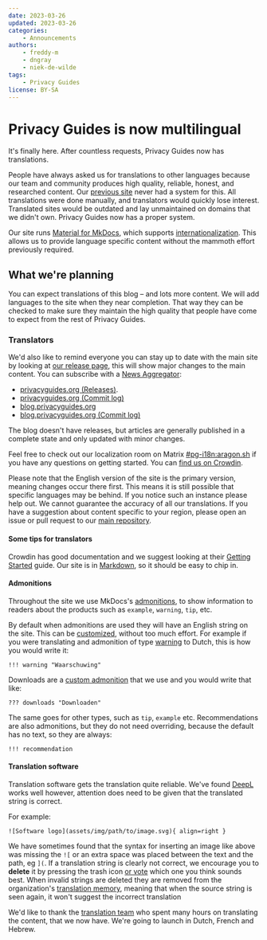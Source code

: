 ```yaml
---
date: 2023-03-26
updated: 2023-03-26
categories:
    - Announcements
authors:
    - freddy-m
    - dngray
    - niek-de-wilde
tags:
    - Privacy Guides
license: BY-SA
---
```


# Privacy Guides is now multilingual

It's finally here. After countless requests, Privacy Guides now has translations.<!-- more -->

People have always asked us for translations to other languages because our team and community produces high quality, reliable, honest, and researched content. Our [previous site](https://blog.privacyguides.org/2021/09/14/welcome-to-privacy-guides) never had a system for this. All translations were done manually, and translators would quickly lose interest. Translated sites would be outdated and lay unmaintained on domains that we didn't own. Privacy Guides now has a proper system.

Our site runs [Material for MkDocs](https://squidfunk.github.io/mkdocs-material/), which supports [internationalization](https://squidfunk.github.io/mkdocs-material/setup/changing-the-language/). This allows us to provide language specific content without the mammoth effort previously required.

## What we're planning

You can expect translations of this blog – and lots more content. We will add languages to the site when they near completion. That way they can be checked to make sure they maintain the high quality that people have come to expect from the rest of Privacy Guides.

### Translators

We'd also like to remind everyone you can stay up to date with the main site by looking at [our release page](https://github.com/privacyguides/privacyguides.org/releases), this will show major changes to the main content. You can subscribe with a [News Aggregator](https://www.privacyguides.org/news-aggregators):

- [privacyguides.org (Releases)](https://github.com/privacyguides/privacyguides.org/releases.atom).
- [privacyguides.org (Commit log)](https://github.com/privacyguides/privacyguides.org/commits/main.atom)
- [blog.privacyguides.org](https://blog.privacyguides.org/feed_rss_created.xml)
- [blog.privacyguides.org (Commit log)](https://github.com/privacyguides/blog.privacyguides.org/commits/main.atom)

The blog doesn't have releases, but articles are generally published in a complete state and only updated with minor changes.

Feel free to check out our localization room on Matrix [#pg-i18n:aragon.sh](https://matrix.to/#/%23pg-i18n:aragon.sh) if you have any questions on getting started. You can [find us on Crowdin](https://crwd.in/privacyguides).

Please note that the English version of the site is the primary version, meaning changes occur there first. This means it is still possible that specific languages may be behind. If you notice such an instance please help out. We cannot guarantee the accuracy of all our translations. If you have a suggestion about content specific to your region, please open an issue or pull request to our [main repository](https://github.com/privacyguides/privacyguides.org).

#### Some tips for translators

Crowdin has good documentation and we suggest looking at their [Getting Started](https://support.crowdin.com/crowdin-intro/) guide. Our site is in [Markdown](https://en.wikipedia.org/wiki/Markdown), so it should be easy to chip in.

#### Admonitions

Throughout the site we use MkDocs's [admonitions](https://squidfunk.github.io/mkdocs-material/reference/admonitions/#usage), to show information to readers about the products such as `example`, `warning`, `tip`, etc.

By default when admonitions are used they will have an English string on the site. This can be [customized](https://squidfunk.github.io/mkdocs-material/reference/admonitions/#changing-the-title), without too much effort. For example if you were translating and admonition of type [warning](https://squidfunk.github.io/mkdocs-material/reference/admonitions/#type:warning) to Dutch, this is how you would write it:

```text
!!! warning "Waarschuwing"
```

Downloads are a [custom admonition](https://squidfunk.github.io/mkdocs-material/reference/admonitions/#custom-admonitions) that we use and you would write that like:
```text
??? downloads "Downloaden"
```

The same goes for other types, such as `tip`, `example` etc. Recommendations are also admonitions, but they do not need overriding, because the default has no text, so they are always:

```text
!!! recommendation
```

#### Translation software

Translation software gets the translation quite reliable. We've found [DeepL](https://www.deepl.com/en/translator) works well however, attention does need to be given that the translated string is correct.

For example:

```text
![Software logo](assets/img/path/to/image.svg){ align=right }
```

We have sometimes found that the syntax for inserting an image like above was missing the `![` or an extra space was placed between the text and the path, eg `](`. If a translation string is clearly not correct, we encourage you to **delete** it by pressing the trash icon [or vote](https://support.crowdin.com/enterprise/getting-started-for-volunteers/#voting-view) which one you think sounds best. When invalid strings are deleted they are removed from the organization's [translation memory](https://support.crowdin.com/enterprise/translation-memory), meaning that when the source string is seen again, it won't suggest the incorrect translation

We'd like to thank the [translation team](https://crowdin.com/project/privacyguides/reports/top-members) who spent many hours on translating the content, that we now have. We're going to launch in Dutch, French and Hebrew.
